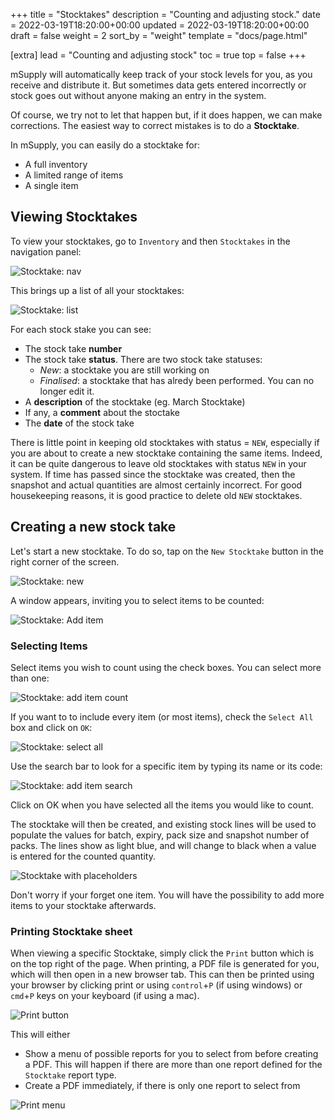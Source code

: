 +++
title = "Stocktakes"
description = "Counting and adjusting stock."
date = 2022-03-19T18:20:00+00:00
updated = 2022-03-19T18:20:00+00:00
draft = false
weight = 2
sort_by = "weight"
template = "docs/page.html"

[extra]
lead = "Counting and adjusting stock"
toc = true
top = false
+++

mSupply will automatically keep track of your stock levels for you, as you receive and distribute it. But sometimes data gets entered incorrectly or stock goes out without anyone making an entry in the system. 

Of course, we try not to let that happen but, if it does happen, we can make corrections. The easiest way to correct mistakes is to do a **Stocktake**. 

In mSupply, you can easily do a stocktake for: 
* A full inventory
* A limited range of items
* A single item

## Viewing Stocktakes

To view your stocktakes, go to `Inventory` and then `Stocktakes` in the navigation panel: 

![Stocktake: nav](/docs/inventory/images/stocktake_gotost.png)

This brings up a list of all your stocktakes: 

![Stocktake: list](/docs/inventory/images/stocktake_stocktakelist.png)

For each stock stake you can see:
* The stock take **number**
* The stock take **status**. There are two stock take statuses: 
    * *New*: a stocktake you are still working on
    * *Finalised*: a stocktake that has alredy been performed. You can no longer edit it.  
* A **description** of the stocktake (eg. March Stocktake)
* If any, a **comment** about the stoctake
* The **date** of the stock take

<div class="warning">
There is little point in keeping old stocktakes with status = <code>NEW</code>, especially if you are about to create a new stocktake containing the same items. Indeed, it can be quite dangerous to leave old stocktakes with status <code>NEW</code> in your system. If time has passed since the stocktake was created, then the snapshot and actual quantities are almost certainly incorrect. For good housekeeping reasons, it is good practice to delete old <code>NEW</code> stocktakes.
</div>

## Creating a new stock take

Let's start a new stocktake. To do so, tap on the `New Stocktake` button in the right corner of the screen. 

![Stocktake: new](/docs/inventory/images/stocktake_newstocktake.png)

A window appears, inviting you to select items to be counted:

![Stocktake: Add item](/docs/inventory/images/stocktake_additem2.png)

### Selecting Items

Select items you wish to count using the check boxes. You can select more than one: 

![Stocktake: add item count](/docs/inventory/images/stocktake_additem_checkbox.png)

If you want to to include every item (or most items), check the `Select All` box and click on `OK`:

![Stocktake: select all](/docs/inventory/images/stocktake_additem_selectall.png)

Use the search bar to look for a specific item by typing its name or its code: 

![Stocktake: add item search](/docs/inventory/images/stocktake_additem_search.gif)

Click on OK when you have selected all the items you would like to count. 

The stocktake will then be created, and existing stock lines will be used to populate the values for batch, expiry, pack size and snapshot number of packs. The lines show as light blue, and will change to black when a value is entered for the counted quantity.

![Stocktake with placeholders](/docs/inventory/images/stocktake-placeholders.png)

<div class="tip">
Don't worry if your forget one item. You will have the possibility to add more items to your stocktake afterwards. 
</div>

### Printing Stocktake sheet

When viewing a specific Stocktake, simply click the `Print` button which is on the top right of the page.
When printing, a PDF file is generated for you, which will then open in a new browser tab. This can then be printed using your browser by clicking print or using `control`+`P` (if using windows) or `cmd`+`P` keys on your keyboard (if using a mac).

![Print button](/docs/images/print_button.png)

This will either
* Show a menu of possible reports for you to select from before creating a PDF. This will happen if there are more than one report defined for the `Stocktake` report type.
* Create a PDF immediately, if there is only one report to select from

![Print menu](/docs/distribution/images/os_print_menu.png)